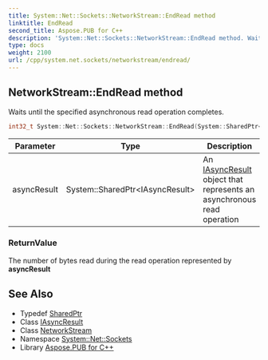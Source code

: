 ```yaml
---
title: System::Net::Sockets::NetworkStream::EndRead method
linktitle: EndRead
second_title: Aspose.PUB for C++
description: 'System::Net::Sockets::NetworkStream::EndRead method. Waits until the specified asynchronous read operation completes in C++.'
type: docs
weight: 2100
url: /cpp/system.net.sockets/networkstream/endread/
---
```

## NetworkStream::EndRead method


Waits until the specified asynchronous read operation completes.

```cpp
int32_t System::Net::Sockets::NetworkStream::EndRead(System::SharedPtr<IAsyncResult> asyncResult) override
```


| Parameter | Type | Description |
| --- | --- | --- |
| asyncResult | System::SharedPtr\<IAsyncResult\> | An [IAsyncResult](../../../system/iasyncresult/) object that represents an asynchronous read operation |

### ReturnValue

The number of bytes read during the read operation represented by **asyncResult**

## See Also

* Typedef [SharedPtr](../../../system/sharedptr/)
* Class [IAsyncResult](../../../system/iasyncresult/)
* Class [NetworkStream](../)
* Namespace [System::Net::Sockets](../../)
* Library [Aspose.PUB for C++](../../../)
